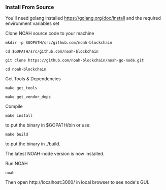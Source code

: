 ### Install From Source

You'll need golang installed https://golang.org/doc/install and the required environment variables set

Clone NOAH source code to your machine

```
mkdir -p $GOPATH/src/github.com/noah-blockchain

cd $GOPATH/src/github.com/noah-blockchain

git clone https://github.com/noah-blockchain/noah-go-node.git

cd noah-blockchain
```

Get Tools & Dependencies
```
make get_tools

make get_vendor_deps
```

Compile
```
make install
```

to put the binary in $GOPATH/bin or use:
```
make build
```

to put the binary in ./build.

The latest NOAH-node version is now installed.

Run NOAH

```
noah
```

Then open http://localhost:3000/ in local browser to see node's GUI.
